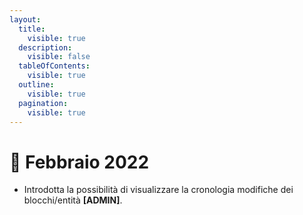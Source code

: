 ```yaml
---
layout:
  title:
    visible: true
  description:
    visible: false
  tableOfContents:
    visible: true
  outline:
    visible: true
  pagination:
    visible: true
---
```


# 📜 Febbraio 2022

* Introdotta la possibilità di visualizzare la cronologia modifiche dei blocchi/entità **\[ADMIN]**.
